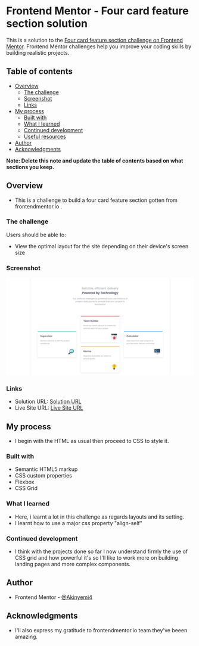 # Frontend Mentor - Four card feature section solution

This is a solution to the [Four card feature section challenge on Frontend Mentor](https://www.frontendmentor.io/challenges/four-card-feature-section-weK1eFYK). Frontend Mentor challenges help you improve your coding skills by building realistic projects. 

## Table of contents

- [Overview](#overview)
  - [The challenge](#the-challenge)
  - [Screenshot](#screenshot)
  - [Links](#links)
- [My process](#my-process)
  - [Built with](#built-with)
  - [What I learned](#what-i-learned)
  - [Continued development](#continued-development)
  - [Useful resources](#useful-resources)
- [Author](#author)
- [Acknowledgments](#acknowledgments)

**Note: Delete this note and update the table of contents based on what sections you keep.**

## Overview
- This is a challenge to build a four card feature section gotten from frontendmentor.io .
### The challenge

Users should be able to:

- View the optimal layout for the site depending on their device's screen size

### Screenshot
                
![screenshot](./images/Screenshot--01.png)


### Links

- Solution URL: [Solution URL](https://github.com/Akinyemi4/four-card-feature)
- Live Site URL: [Live Site URL](https://four-card-feature-akinyemi4.netlify.app/)

## My process

- I begin with the HTML as usual then proceed to CSS to style it.

### Built with

- Semantic HTML5 markup
- CSS custom properties
- Flexbox
- CSS Grid

### What I learned

- Here, i learnt a lot in this challenge as regards layouts and its setting.
- I learnt how to use a major css property "align-self"

### Continued development

- I think with the projects done so far I now understand firmly the use of CSS grid and how powerful it's so I'll like to work more on building landing pages and more complex components.
                    
## Author

- Frontend Mentor - [@Akinyemi4](https://www.frontendmentor.io/profile/Akinyemi4)

## Acknowledgments

- I'll also express my gratitude to frontendmentor.io team they've beeen amazing.

